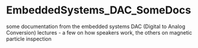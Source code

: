 EmbeddedSystems_DAC_SomeDocs
============================

some documentation from the embedded systems DAC (Digital to Analog Conversion) lectures - a few on how speakers work, the others on magnetic particle inspection
